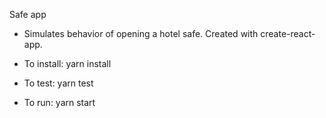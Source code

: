 Safe app
- Simulates behavior of opening a hotel safe.   Created with create-react-app.

- To install: yarn install
- To test: yarn test
- To run: yarn start
